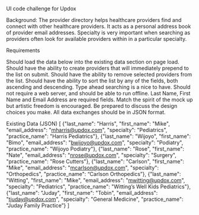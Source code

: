 UI code challenge for Updox

Background:
The provider directory helps healthcare providers find and connect with other healthcare providers.  It acts as a personal address book of provider email addresses.  Specialty is very important when searching as providers often look for available providers within in a particular specialty.
 
 
Requirements

Should load the data below into the existing data section on page load.
Should have the ability to create providers that will immediately prepend to the list on submit.
Should have the ability to remove selected providers from the list.
Should have the ability to sort the list by any of the fields, both ascending and descending.
Type ahead searching is a nice to have.
Should not require a web server, and should be able to run offline.
Last Name, First Name and Email Address are required fields.
Match the spirit of the mock up but artistic freedom is encouraged.
Be prepared to discuss the design choices you make.
All data exchanges should be in JSON format.
    
Existing Data (JSON)
[
    {"last_name": "Harris", "first_name": "Mike", "email_address": "mharris@updox.com", "specialty": "Pediatrics", "practice_name": "Harris Pediatrics"},
    {"last_name": "Wijoyo", "first_name": "Bimo", "email_address": "bwijoyo@updox.com", "specialty": "Podiatry", "practice_name": "Wijoyo Podiatry"},
    {"last_name": "Rose", "first_name": "Nate", "email_address": "nrose@updox.com", "specialty": "Surgery", "practice_name": "Rose Cutters"},
    {"last_name": "Carlson", "first_name": "Mike", "email_address": "mcarlson@updox.com", "specialty": "Orthopedics", "practice_name": “Carlson Orthopedics”},
    {"last_name": "Witting", "first_name": "Mike", "email_address": "mwitting@updox.com", "specialty": "Pediatrics", "practice_name": "Witting’s Well Kids Pediatrics"},
    {"last_name": "Juday", "first_name": "Tobin", "email_address": "tjuday@updox.com", "specialty": "General Medicine", "practice_name": "Juday Family Practice”}
]
